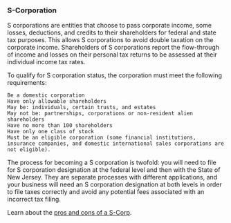 ### S-Corporation

S corporations are entities that choose to pass corporate income, some losses, deductions, and credits to their shareholders for federal and state tax purposes. This allows S corporations to avoid double taxation on the corporate income. Shareholders of S corporations report the flow-through of income and losses on their personal tax returns to be assessed at their individual income tax rates. 

To qualify for S corporation status, the corporation must meet the following requirements:

    Be a domestic corporation
    Have only allowable shareholders
    May be: individuals, certain trusts, and estates
    May not be: partnerships, corporations or non-resident alien shareholders
    Have no more than 100 shareholders
    Have only one class of stock
    Must be an eligible corporation (some financial institutions, insurance companies, and domestic international sales corporations are not eligible).

The process for becoming a S corporation is twofold: you will need to file for S corporation designation at the federal level and then with the State of New Jersey. They are separate processes with different applications, and your business will need an S corporation designation at both levels in order to file taxes correctly and avoid any potential fees associated with an incorrect tax filing.

Learn about the [pros and cons of a S-Corp](https://business.nj.gov/pages/s-corporation-s-corp).

